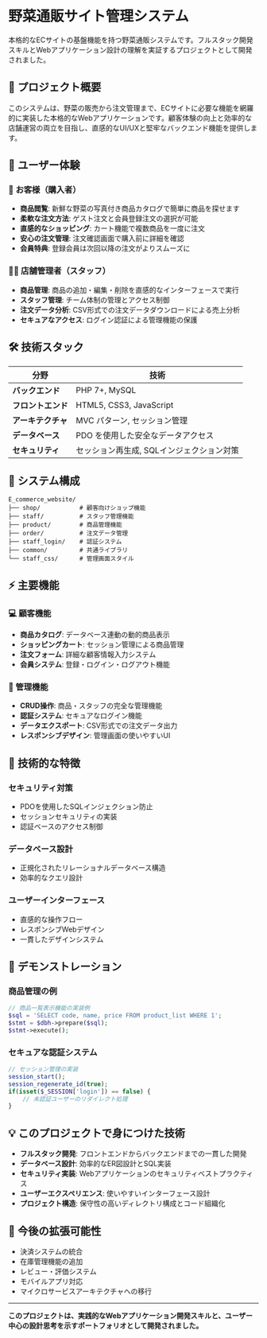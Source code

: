 # 野菜通販サイト管理システム

本格的なECサイトの基盤機能を持つ野菜通販システムです。フルスタック開発スキルとWebアプリケーション設計の理解を実証するプロジェクトとして開発されました。

## 🌟 プロジェクト概要

このシステムは、野菜の販売から注文管理まで、ECサイトに必要な機能を網羅的に実装した本格的なWebアプリケーションです。顧客体験の向上と効率的な店舗運営の両立を目指し、直感的なUI/UXと堅牢なバックエンド機能を提供します。

## 🎯 ユーザー体験

### 🛒 **お客様（購入者）**
- **商品閲覧**: 新鮮な野菜の写真付き商品カタログで簡単に商品を探せます
- **柔軟な注文方法**: ゲスト注文と会員登録注文の選択が可能
- **直感的なショッピング**: カート機能で複数商品を一度に注文
- **安心の注文管理**: 注文確認画面で購入前に詳細を確認
- **会員特典**: 登録会員は次回以降の注文がよりスムーズに

### 👨‍💼 **店舗管理者（スタッフ）**
- **商品管理**: 商品の追加・編集・削除を直感的なインターフェースで実行
- **スタッフ管理**: チーム体制の管理とアクセス制御
- **注文データ分析**: CSV形式での注文データダウンロードによる売上分析
- **セキュアなアクセス**: ログイン認証による管理機能の保護

## 🛠 技術スタック

| 分野 | 技術 |
|------|------|
| **バックエンド** | PHP 7+, MySQL |
| **フロントエンド** | HTML5, CSS3, JavaScript |
| **アーキテクチャ** | MVC パターン, セッション管理 |
| **データベース** | PDO を使用した安全なデータアクセス |
| **セキュリティ** | セッション再生成, SQLインジェクション対策 |

## 📁 システム構成

```
E_commerce_website/
├── shop/           # 顧客向けショップ機能
├── staff/          # スタッフ管理機能
├── product/        # 商品管理機能
├── order/          # 注文データ管理
├── staff_login/    # 認証システム
├── common/         # 共通ライブラリ
└── staff_css/      # 管理画面スタイル
```

## ⚡ 主要機能

### 💻 顧客機能
- **商品カタログ**: データベース連動の動的商品表示
- **ショッピングカート**: セッション管理による商品管理
- **注文フォーム**: 詳細な顧客情報入力システム
- **会員システム**: 登録・ログイン・ログアウト機能

### 🔧 管理機能
- **CRUD操作**: 商品・スタッフの完全な管理機能
- **認証システム**: セキュアなログイン機能
- **データエクスポート**: CSV形式での注文データ出力
- **レスポンシブデザイン**: 管理画面の使いやすいUI

## 🎨 技術的な特徴

### **セキュリティ対策**
- PDOを使用したSQLインジェクション防止
- セッションセキュリティの実装
- 認証ベースのアクセス制御

### **データベース設計**
- 正規化されたリレーショナルデータベース構造
- 効率的なクエリ設計

### **ユーザーインターフェース**
- 直感的な操作フロー
- レスポンシブWebデザイン
- 一貫したデザインシステム

## 🚀 デモンストレーション

### 商品管理の例
```php
// 商品一覧表示機能の実装例
$sql = 'SELECT code, name, price FROM product_list WHERE 1';
$stmt = $dbh->prepare($sql);
$stmt->execute();
```

### セキュアな認証システム
```php
// セッション管理の実装
session_start();
session_regenerate_id(true);
if(isset($_SESSION['login']) == false) {
    // 未認証ユーザーのリダイレクト処理
}
```

## 💡 このプロジェクトで身につけた技術

- **フルスタック開発**: フロントエンドからバックエンドまでの一貫した開発
- **データベース設計**: 効率的なER図設計とSQL実装
- **セキュリティ実装**: Webアプリケーションのセキュリティベストプラクティス
- **ユーザーエクスペリエンス**: 使いやすいインターフェース設計
- **プロジェクト構造**: 保守性の高いディレクトリ構成とコード組織化

## 🌱 今後の拡張可能性

- 決済システムの統合
- 在庫管理機能の追加
- レビュー・評価システム
- モバイルアプリ対応
- マイクロサービスアーキテクチャへの移行

---

**このプロジェクトは、実践的なWebアプリケーション開発スキルと、ユーザー中心の設計思考を示すポートフォリオとして開発されました。**
